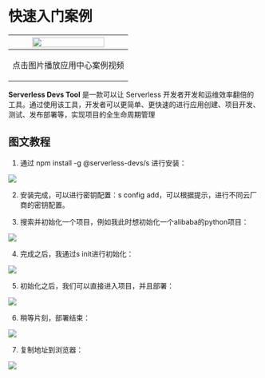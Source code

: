 # 快速入门案例

<div align=center>

|  <div align=center> <a href="https://images.serverlessfans.com/s-tool/demo/poem.mp4">  <img src="https://images.serverlessfans.com/devs-github/cli.jpg" width="80%"/> </a> </div> |
|  ------ |
|  <p align="center"> <span> 点击图片播放应用中心案例视频 <br> </span> </p> |

</div>

**Serverless Devs Tool** 是一款可以让 Serverless 开发者开发和运维效率翻倍的工具。通过使用该工具，开发者可以更简单、更快速的进行应用创建、项目开发、测试、发布部署等，实现项目的全生命周期管理


## 图文教程

1.  通过 npm install -g @serverless-devs/s 进行安装：

![](https://images.serverlessfans.com/s-tool/demo/tool-demo-1.png)

2. 安装完成，可以进行密钥配置：s config add，可以根据提示，进行不同云厂商的密钥配置。

3. 搜索并初始化一个项目，例如我此时想初始化一个alibaba的python项目：

![](https://images.serverlessfans.com/s-tool/demo/tool-demo-2.png)

4. 完成之后，我通过s init进行初始化：

![](https://images.serverlessfans.com/s-tool/demo/tool-demo-3.png)

5. 初始化之后，我们可以直接进入项目，并且部署：

![](https://images.serverlessfans.com/s-tool/demo/tool-demo-4.png)

6. 稍等片刻，部署结束：

![](https://images.serverlessfans.com/s-tool/demo/tool-demo-5.png)

7. 复制地址到浏览器：

![](https://images.serverlessfans.com/s-tool/demo/tool-demo-6.png)
